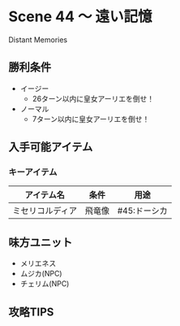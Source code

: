 # Scene 44 ～ 遠い記憶  

Distant Memories

## 勝利条件 

- イージー
  - 26ターン以内に皇女アーリエを倒せ！
- ノーマル
  - 7ターン以内に皇女アーリエを倒せ！

## 入手可能アイテム 

### キーアイテム

|アイテム名|条件|用途|
|---|---|---|
|ミセリコルディア|飛竜像|#45:ドーシカ|

## 味方ユニット 

- メリエネス
- ムジカ(NPC)
- チェリム(NPC)

## 攻略TIPS 

